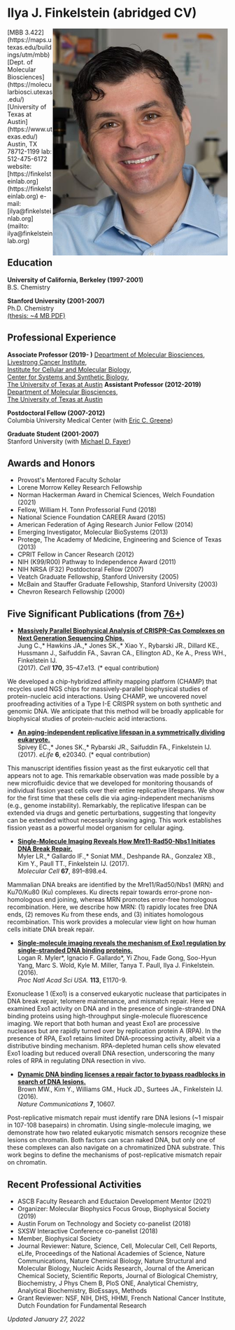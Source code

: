 # Ilya J. Finkelstein (abridged CV)

<div class="research-image-container">
  <img src="/assets/images/members/ilya-at-bench.jpg" align="right" class="research-image" width="400px" alt="IJF">
</div>
[MBB 3.422](https://maps.utexas.edu/buildings/utm/mbb)  
[Dept. of Molecular Biosciences](https://molecularbiosci.utexas.edu/)  
[University of Texas at Austin](https://www.utexas.edu/)  
Austin, TX  78712-1199  
lab: 	512-475-6172  
website: [https://finkelsteinlab.org](https://finkelsteinlab.org)    
e-mail: [ilya@finkelsteinlab.org](mailto: ilya@finkelsteinlab.org)  

## Education
**University of California, Berkeley (1997-2001)**  
B.S. Chemistry

**Stanford University (2001-2007)** <br>
Ph.D. Chemistry  
[(thesis: ~4 MB PDF)](/assets/pdfs/IJF_thesis_ultrafast_protein_dynamics.pdf)

## Professional Experience
  **Associate Professor (2019- )**
  [Department of Molecular Biosciences](https://molecularbiosci.utexas.edu/),  
  [Livestrong Cancer Institute](https://dellmed.utexas.edu/units/livestrong-cancer-institutes),  
  [Institute for Cellular and Molecular Biology](https://icmb.utexas.edu/),  
  [Center for Systems and Synthetic Biology](https://cssb.utexas.edu/),  
  [The University of Texas at Austin](https://www.utexas.edu/)
  **Assistant Professor (2012-2019)**  
  [Department of Molecular Biosciences](https://molecularbiosci.utexas.edu/),   
  [The University of Texas at Austin](https://www.utexas.edu/)

  **Postdoctoral Fellow (2007-2012)**  
  Columbia University Medical Center (with [Eric C. Greene](http://www.thegreenelab.com/))

  **Graduate Student (2001-2007)**  
  Stanford University (with [Michael D. Fayer](https://web.stanford.edu/group/fayer/))

## Awards and Honors
* Provost's Mentored Faculty Scholar
* Lorene Morrow Kelley Research Fellowship
* Norman Hackerman Award in Chemical Sciences, Welch Foundation (2021)
* Fellow, William H. Tonn Professorial Fund (2018)
* National Science Foundation CAREER Award (2015) 		
* American Federation of Aging Research Junior Fellow (2014)
* Emerging Investigator, Molecular BioSystems (2013)
* Protege, The Academy of Medicine, Engineering and Science of Texas (2013)
* CPRIT Fellow in Cancer Research (2012) 			
* NIH (K99/R00) Pathway to Independence Award (2011)
* NIH NRSA (F32) Postdoctoral Fellow (2007)			
* Veatch Graduate Fellowship, Stanford University (2005) 		
* McBain and Stauffer Graduate Fellowship, Stanford University (2003)  
* Chevron Research Fellowship (2000) 						

## Five Significant Publications (from [76+](/papers/))
* [**Massively Parallel Biophysical Analysis of CRISPR-Cas Complexes on Next Generation Sequencing Chips.**](/papers/paper/champ-cascade)  
Jung C.,* Hawkins JA.,* Jones SK.,* Xiao Y., Rybarski JR., Dillard KE., Hussmann J., Saifuddin FA., Savran CA., Ellington AD., Ke A., Press WH., Finkelstein IJ.   
(2017). _Cell_ **170**, 35–47.e13. (* equal contribution)

We developed a chip-hybridized affinity mapping platform (CHAMP) that recycles used NGS chips for massively-parallel biophysical studies of protein-nucleic acid interactions. Using CHAMP, we uncovered novel proofreading activities of a Type I-E CRISPR system on both synthetic and genomic DNA. We anticipate that this method will be broadly applicable for biophysical studies of protein-nucleic acid interactions.

* [**An aging-independent replicative lifespan in a symmetrically dividing eukaryote.**](/papers/paper/yeast-aging-multylm)  
Spivey EC.,* Jones SK.,* Rybarski JR., Saifuddin FA., Finkelstein IJ.   
(2017).  _eLife_ **6**, e20340. (* equal contribution)

This manuscript identifies fission yeast as the first eukaryotic cell that appears not to age. This remarkable observation was made possible by a new microfluidic device that we developed for monitoring thousands of individual fission yeast cells over their entire replicative lifespans. We show for the first time that these cells die via aging-independent mechanisms (e.g., genome instability). Remarkably, the replicative lifespan can be extended via drugs and genetic perturbations, suggesting that longevity can be extended without necessarily slowing aging. This work establishes fission yeast as a powerful model organism for cellular aging.


* [**Single-Molecule Imaging Reveals How Mre11-Rad50-Nbs1 Initiates DNA Break Repair.**](/papers/paper/mrn-dna-curtains)  
Myler LR.,* Gallardo IF.,* Soniat MM., Deshpande RA., Gonzalez XB., Kim Y., Paull TT., Finkelstein IJ. (2017).   
_Molecular Cell_ **67**, 891–898.e4.  

Mammalian DNA breaks are identified by the Mre11/Rad50/Nbs1 (MRN) and Ku70/Ku80 (Ku) complexes. Ku directs repair towards error-prone non-homologous end joining, whereas MRN promotes error-free homologous recombination. Here, we describe how MRN: (1) rapidly locates free DNA ends, (2) removes Ku from these ends, and (3) initiates homologous recombination. This work provides a molecular view light on how human cells initiate DNA break repair.

* [**Single-molecule imaging reveals the mechanism of Exo1 regulation by single-stranded DNA binding proteins.**](/papers/paper/exo1-ssb-curtains)  
Logan R. Myler*, Ignacio F. Gallardo*, Yi Zhou, Fade Gong, Soo-Hyun Yang, Marc S. Wold, Kyle M. Miller, Tanya T. Paull, Ilya J. Finkelstein. (2016).  
_Proc Natl Acad Sci USA._ **113**, E1170-9.

Exonuclease 1 (Exo1) is a conserved eukaryotic nuclease that participates in DNA break repair, telomere maintenance, and mismatch repair. Here we examined Exo1 activity on DNA and in the presence of single-stranded DNA binding proteins using high-throughput single-molecule fluorescence imaging. We report that both human and yeast Exo1 are processive nucleases but are rapidly turned over by replication protein A (RPA). In the presence of RPA, Exo1 retains limited DNA-processing activity, albeit via a distributive binding mechanism. RPA-depleted human cells show elevated Exo1 loading but reduced overall DNA resection, underscoring the many roles of RPA in regulating DNA resection in vivo.

* [**Dynamic DNA binding licenses a repair factor to bypass roadblocks in search of DNA lesions.**](/papers/paper/dna-bypass-roadblocks)  
Brown MW., Kim Y., Williams GM., Huck JD., Surtees JA., Finkelstein IJ. (2016).   
_Nature Communications_ **7**, 10607.

Post-replicative mismatch repair must identify rare DNA lesions (~1 mispair in 107-108 basepairs) in chromatin. Using single-molecule imaging, we demonstrate how two related eukaryotic mismatch sensors recognize these lesions on chromatin. Both factors can scan naked DNA, but only one of these complexes can also navigate on a chromatinized DNA substrate. This work begins to define the mechanisms of post-replicative mismatch repair on chromatin.

## Recent Professional Activities  
* ASCB Faculty Research and Eductaion Development Mentor (2021)
* Organizer: Molecular Biophysics Focus Group, Biophysical Society (2019)
* Austin Forum on Technology and Society co-panelist (2018)
* SXSW Interactive Conference co-panelist (2018)
* Member, Biophysical Society
* Journal Reviewer: Nature, Science, Cell, Molecular Cell, Cell Reports, eLife, Proceedings of the National Academies of Science, Nature Communications, Nature Chemical Biology, Nature Structural and Molecular Biology, Nucleic Acids Research, Journal of the American Chemical Society, Scientific Reports, Journal of Biological Chemistry, Biochemistry, J Phys Chem B, PloS ONE, Analytical Chemistry, Analytical Biochemistry, BioEssays, Methods
* Grant Reviewer: NSF, NIH, DHS, HHMI, French National Cancer Institute, Dutch Foundation for Fundamental Research


_Updated January 27, 2022_
